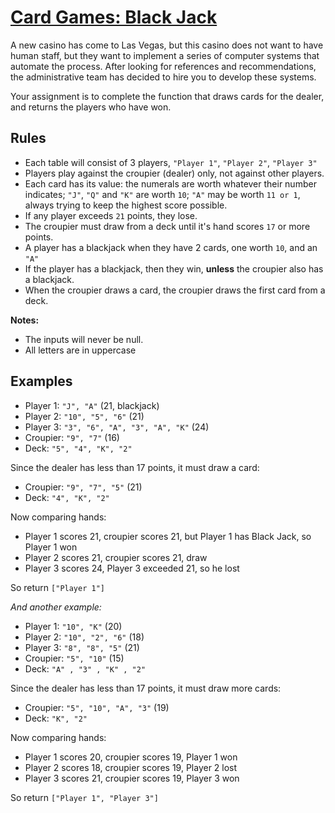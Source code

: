 # [Card Games: Black Jack](https://www.codewars.com/kata/card-games-black-jack "https://www.codewars.com/kata/5bebcbf2832c3acc870000f6")

A new casino has come to Las Vegas, but this casino does not want to have human staff, but they want to implement a series of computer systems that automate the process. After looking for references and recommendations, the administrative team has decided to hire you to develop these systems.

Your assignment is to complete the function that draws cards for the dealer, and returns the players who have won.


## Rules

* Each table will consist of 3 players, `"Player 1"`, `"Player 2"`, `"Player 3"`
* Players play against the croupier (dealer) only, not against other players.
* Each card has its value: the numerals are worth whatever their number indicates; `"J"`, `"Q"` and `"K"` are worth `10`; `"A"` may be worth `11 or 1`, always trying to keep the highest score possible.
* If any player exceeds `21` points, they lose.
* The croupier must draw from a deck until it's hand scores `17` or more points.
* A player has a blackjack when they have 2 cards, one worth `10`, and an `"A"`
* If the player has a blackjack, then they win, **unless** the croupier also has a blackjack.
* When the croupier draws a card, the croupier draws the first card from a deck.

**Notes:**

* The inputs will never be null.
* All letters are in uppercase


## Examples

* Player 1: `"J", "A"` (21, blackjack)
* Player 2: `"10", "5", "6"` (21)
* Player 3: `"3", "6", "A", "3", "A", "K"` (24)
* Croupier: `"9", "7"` (16)
* Deck: `"5", "4", "K", "2"`

Since the dealer has less than 17 points, it must draw a card:
* Croupier: `"9", "7", "5"` (21)
* Deck: `"4", "K", "2"`

Now comparing hands:
* Player 1 scores 21, croupier scores 21, but Player 1 has Black Jack, so Player 1 won
* Player 2 scores 21, croupier scores 21, draw
* Player 3 scores 24, Player 3 exceeded 21, so he lost

So return `["Player 1"]`

*And another example:*

* Player 1: `"10", "K"` (20)
* Player 2: `"10", "2", "6"` (18)
* Player 3: `"8", "8", "5"` (21)
* Croupier: `"5", "10"` (15)
* Deck: `"A" , "3" , "K" , "2"`

Since the dealer has less than 17 points, it must draw more cards:
* Croupier: `"5", "10", "A", "3"`  (19)
* Deck: `"K", "2"`

Now comparing hands:
* Player 1 scores 20, croupier scores 19, Player 1 won
* Player 2 scores 18, croupier scores 19, Player 2 lost
* Player 3 scores 21, croupier scores 19, Player 3 won

So return `["Player 1", "Player 3"]`